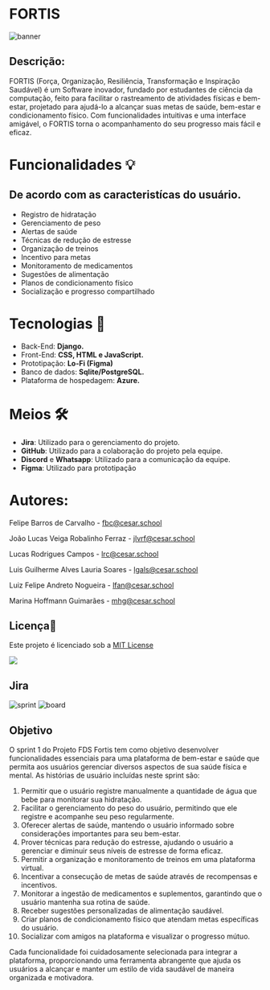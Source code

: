 # FORTIS

![banner](https://github.com/user-attachments/assets/759240ee-e3f1-4af8-9e58-f626e634feb3)

## Descrição:

FORTIS (Força, Organização, Resiliência, Transformação e Inspiração Saudável) é um Software inovador, fundado por estudantes de ciência da computação, feito para facilitar o rastreamento de atividades físicas e bem-estar, projetado para ajudá-lo a alcançar suas metas de saúde, bem-estar e condicionamento físico. Com funcionalidades intuitivas e uma interface amigável, o FORTIS torna o acompanhamento do seu progresso mais fácil e eficaz.

# Funcionalidades 💡
## De acordo com as caracteristícas do usuário.

- Registro de hidratação
- Gerenciamento de peso
- Alertas de saúde
- Técnicas de redução de estresse
- Organização de treinos
- Incentivo para metas
- Monitoramento de medicamentos
- Sugestões de alimentação
- Planos de condicionamento físico
- Socialização e progresso compartilhado

# Tecnologias 👾

- Back-End: **Django.** 
- Front-End: **CSS, HTML e JavaScript.**
- Prototipação: **Lo-Fi (Figma)**
- Banco de dados: **Sqlite/PostgreSQL.**
- Plataforma de hospedagem: **Azure.**

# Meios 🛠

- **Jira**: Utilizado para o gerenciamento do projeto.
- **GitHub**: Utilizado para a colaboração do projeto pela equipe.
- **Discord** e **Whatsapp**: Utilizado para a comunicação da equipe.
- **Figma**: Utilizado para prototipação 

# Autores:

Felipe Barros de Carvalho - fbc@cesar.school

João Lucas Veiga Robalinho Ferraz - jlvrf@cesar.school

Lucas Rodrigues Campos - lrc@cesar.school

Luis Guilherme Alves Lauria Soares - lgals@cesar.school

Luiz Felipe Andreto Nogueira - lfan@cesar.school

Marina Hoffmann Guimarães - mhg@cesar.school

## Licença📃
Este projeto é licenciado sob a [MIT License](https://opensource.org/licenses/MIT)


[![](https://img.shields.io/github/license/sourcerer-io/hall-of-fame.svg?colorB=ff0000)](https://github.com/sourcerer-io/hall-of-fame/blob/master/LICENSE.md)

## Jira

![sprint](https://cdn.discordapp.com/attachments/834546379140890624/1281585480672219207/Sprint_1_.png?ex=66dc40fd&is=66daef7d&hm=8fe3b3d054f08daeec7fc1c892238b83df6e7b435af2ab16ce180209ff88dac0&)
![board](https://cdn.discordapp.com/attachments/834546379140890624/1281585448740978698/image.png?ex=66dc40f5&is=66daef75&hm=87ea419637c7be7a8ee6cfc6e82737150ef7b444f92f58d4080654cef32e2d0d&)

## Objetivo

O sprint 1 do Projeto FDS Fortis tem como objetivo desenvolver funcionalidades essenciais para uma plataforma de bem-estar e saúde que permita aos usuários gerenciar diversos aspectos de sua saúde física e mental. As histórias de usuário incluídas neste sprint são:

1. Permitir que o usuário registre manualmente a quantidade de água que bebe para monitorar sua hidratação.
2. Facilitar o gerenciamento do peso do usuário, permitindo que ele registre e acompanhe seu peso regularmente.
3. Oferecer alertas de saúde, mantendo o usuário informado sobre considerações importantes para seu bem-estar.
4. Prover técnicas para redução do estresse, ajudando o usuário a gerenciar e diminuir seus níveis de estresse de forma eficaz.
5. Permitir a organização e monitoramento de treinos em uma plataforma virtual.
6. Incentivar a consecução de metas de saúde através de recompensas e incentivos.
7. Monitorar a ingestão de medicamentos e suplementos, garantindo que o usuário mantenha sua rotina de saúde.
8. Receber sugestões personalizadas de alimentação saudável.
9. Criar planos de condicionamento físico que atendam metas específicas do usuário.
10. Socializar com amigos na plataforma e visualizar o progresso mútuo.
    
Cada funcionalidade foi cuidadosamente selecionada para integrar a plataforma, proporcionando uma ferramenta abrangente que ajuda os usuários a alcançar e manter um estilo de vida saudável de maneira organizada e motivadora.
